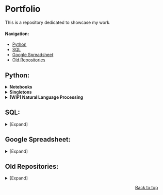 # Portfolio
This is a repository dedicated to showcase my work.
#### Navigation:
* [Python](#python-scripts)
* [SQL](#sql)
* [Google Spreadsheet](#google-spreadsheet)
* [Old Repositories](#old-repositories)

<h2 id="python-scripts">Python:</h2>
<details>
		<summary>
		<b id="notebooks">Notebooks</b>
		</summary>

* NumPy: [Link](https://github.com/henryjahja/Portfolio/blob/main/Python/NoteBooks/NumPy.ipynb)
	> NumPy quick showcase.
* Pandas: [Link](https://github.com/henryjahja/Portfolio/blob/main/Python/NoteBooks/Pandas.ipynb)
	> Pandas quick showcase.
* Card War Game: [Link](https://github.com/henryjahja/Portfolio/blob/main/Python/NoteBooks/Card%20War%20Game.ipynb)
	> Automated Card War Games.
* CodingBat Code Practice: [Link](https://github.com/henryjahja/Portfolio/blob/main/Python/Notebooks/CodingBat%20Code%20Practice.ipynb)
	> Various exercise from [CodingBat Python](https://codingbat.com/python) website.

<p align="right"><a href="#portfolio">Back to top</a></p>
</details>
<details>
	<summary>
	<b id="singletons">Singletons</b>
	</summary>

* Mobius Strip: [Link](https://github.com/henryjahja/Portfolio/blob/main/Python/Singletons/Mobius%20Strip.py)
	> Utilizing `matplotlib.pyplot`, creating a chart in a form of famous [Mobious Strip](https://en.wikipedia.org/wiki/M%C3%B6bius_strip)
* Modern Email ReGex: [Link](https://github.com/henryjahja/Portfolio/blob/main/Python/Singletons/Modern%20Email%20ReGex.py)
	> Email validation and cleanup function, putting into account the ability of GMail to [use `+` and `.`](https://gmail.googleblog.com/2008/03/2-hidden-ways-to-get-more-from-your.html) in email address.
* Number Worder: [Link](https://github.com/henryjahja/Portfolio/blob/main/Python/Singletons/Number%20Worder.py)
	> Function to translate number into word (e.g. `1` to `one`), up to Novemdecillion (10<sup>60</sup>).
* PlusMinus: [Link](https://github.com/henryjahja/Portfolio/blob/main/Python/Singletons/PlusMinus.py)
	> Based on two numbers, find the middle number and a number which can be substracted and added to find back the initial numbers.
* Prime Number: [Link](https://github.com/henryjahja/Portfolio/blob/main/Python/Singletons/Prime%20Number.py)
	> Receiving input, then list all the prime number from 1 to that number, then count and total them.
* Three Dimensional Points and Lines: [Link](https://github.com/henryjahja/Portfolio/blob/main/Python/Singletons/Three%20Dimensional%20Points%20and%20Lines.py)
	> Utilizing `matplotlib.pyplot`, creating a chart in a shape of a spring.
* Anti Vowel: [Link](https://github.com/henryjahja/Portfolio/blob/main/Python/Singletons/Anti%20Vowel.py)
	> Removing vowels from given string.
* Fibonacci Series: [V1 Link](https://github.com/henryjahja/Portfolio/blob/main/Python/Singletons/Fibonacci%20Series%20v1.py) - [V2 Link](https://github.com/henryjahja/Portfolio/blob/main/Python/Singletons/Fibonacci%20Series%20v2.py)
	> Creating Fibonacci [Number sequence](https://en.wikipedia.org/wiki/Fibonacci_sequence). Version 1 is using recursive, an Version 2 is using loop which can be easily scalable.
* Factorial: [Link](https://github.com/henryjahja/Portfolio/blob/main/Python/Singletons/Factorial.py)
	> Given the input number, list all the [Factorial](https://en.wikipedia.org/wiki/Factorial) result from 1 to that number with the grand total in the end.
* Key-Value Database: [Link](https://github.com/henryjahja/Portfolio/blob/main/Python/Singletons/Key-Value%20Database.py)
	> Receiving input to create a Key-Value database using Python dictionary.
* LCD and GCD: [Link](https://github.com/henryjahja/Portfolio/blob/main/Python/Singletons/LCD%20and%20GCD.py)
    > Listing all the common denominator from two given numbers, resulting in [LCD](https://en.wikipedia.org/wiki/Lowest_common_denominator) and [GCD](https://en.wikipedia.org/wiki/Greatest_common_divisor)

<p align="right"><a href="#portfolio">Back to top</a></p>
</details>

<details>
	<summary>
	<b>[WIP] Natural Language Processing</b>
	</summary>

* IMDB Sentiment with TensorFlow: [Link](https://github.com/henryjahja/Portfolio/blob/main/Python/NoteBooks/NLP/IMDB%20Sentiment.ipynb)
<p align="right"><a href="#portfolio">Back to top</a></p>
</details>

<h2 id="sql">SQL:</h2>
<details>
	<summary>[Expand]</summary>

* Transaction: [Link](https://github.com/henryjahja/Portfolio/blob/main/SQL/Transactions%20by%20Department%20Analysis.ipynb)
> Using Window Function, to find the share of each employee's sales and their share by department.
<p align="right"><a href="#portfolio">Back to top</a></p>
</details>



<h2 id="google-spreadsheet">Google Spreadsheet:</h2>
<details>
	<summary>[Expand]</summary>

* Live Stream Data: [Published](https://docs.google.com/spreadsheets/d/e/2PACX-1vQPpohpE9nM2wgg03Rz9_KHRiGSK3N4h98suac3-zH7JRd34xqJqkrTR_a6ibL7tskIie_Jtt9wIUVA/pubhtml?gid=1555657742) - [Source](https://docs.google.com/spreadsheets/d/1HMeI2ipcu_GdsvO-wN2YysAt-5tAPA8voVmSZwiDhpo/edit#gid=1555657742)
	> Showcasing various formulas used on mock live stream data, including string manipulation, `VLOOKUP`, `QUERY` and more.
* Contract Mapping Data: [Published](https://docs.google.com/spreadsheets/d/e/2PACX-1vQDbbqJsxwK4afVKy83sv6YXPaaIl9ok2P2jR1xXzy6KRqVnr7FmDoMkcqU9hig6afMdeezVcw7XkSH/pubhtml?gid=2010534843) - [Source](https://docs.google.com/spreadsheets/d/1K-FOcZb0SAYr0Sp-IiV6OhutCgJqUPzJfLutC1Juxas/edit#gid=2010534843)
	> Showcasinng my previous work using mock contract classification in projection of current user settings. Includes simple dashboarding using Pivot Table and Chart.

<p align="right"><a href="#portfolio">Back to top</a></p>
</details>

<h2 id="old-repositories">Old Repositories:</h2>
<details>
	<summary>[Expand]</summary>

* [Hong-Kong University Web Page Course Submission (HTML, CSS, JavaScript)](https://github.com/henryjahja/t3informationsystem)
* [Dhea Thesis (Vanilla PHP)](https://github.com/henryjahja/dhea-konseling)
* [T3 Information System (CodeIgniter PHP)](https://github.com/henryjahja/t3informationsystem)

</details>
<p align="right"><a href="#portfolio">Back to top</a></p>